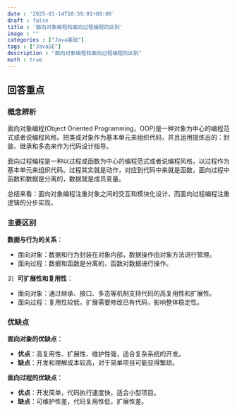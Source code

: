 ```yaml
---
date : '2025-01-14T10:59:01+08:00'
draft : false
title : '面向对象编程和面向过程编程的区别'
image : ""
categories : ["Java基础"]
tags : ["JavaSE"]
description : "面向对象编程和面向过程编程的区别"
math : true
---
```


## 回答重点

### 概念辨析

面向对象编程(Object Oriented Programming，OOP)是一种对象为中心的编程范式或者说编程风格。把类或对象作为基本单元来组织代码，并且运用提炼出的：封装、继承和多态来作为代码设计指导。

面向过程编程是一种以过程或函数为中心的编程范式或者说编程风格，以过程作为基本单元来组织代码。过程其实就是动作，对应到代码中来就是函数，面向过程中函数和数据是分离的，数据就是成员变量。

总结来看：面向对象编程注重对象之间的交互和模块化设计，而面向过程编程注重逻辑的分步实现。

### 主要区别

**数据与行为的关系**：

- 面向对象：数据和行为封装在对象内部，数据操作由对象方法进行管理。
- 面向过程：数据和函数是分离的，函数对数据进行操作。

3）**可扩展性和复用性**：

- 面向对象：通过继承、接口、多态等机制支持代码的高复用性和扩展性。
- 面向过程：复用性较低，扩展需要修改已有代码，影响整体稳定性。

### 优缺点

**面向对象的优缺点**：

- **优点**：高复用性、扩展性、维护性强，适合复杂系统的开发。
- **缺点**：开发和理解成本较高，对于简单项目可能显得繁琐。

**面向过程的优缺点**：

- **优点**：开发简单，代码执行速度快，适合小型项目。
- **缺点**：可维护性差，代码复用性低，扩展性差。